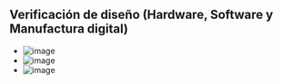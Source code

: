## Verificación de diseño (Hardware, Software y Manufactura digital)
- ![image](https://github.com/RaulMantilla123/FunBio/assets/143033138/724c4fe8-1650-4885-8ac1-d231f0e292f9)
- ![image](https://github.com/RaulMantilla123/FunBio/assets/143033138/5f02ac6c-8bad-4634-9469-833bb21dc75b)
- ![image](https://github.com/RaulMantilla123/FunBio/assets/143033138/f44e5382-7d28-4eed-8cb3-9ba202a4037b)
